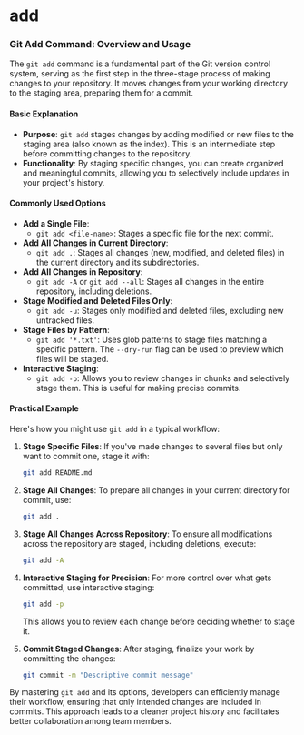 # add

### Git Add Command: Overview and Usage

The `git add` command is a fundamental part of the Git version control system, serving as the first step in the three-stage process of making changes to your repository. It moves changes from your working directory to the staging area, preparing them for a commit.

#### Basic Explanation

* **Purpose**: `git add` stages changes by adding modified or new files to the staging area (also known as the index). This is an intermediate step before committing changes to the repository.
* **Functionality**: By staging specific changes, you can create organized and meaningful commits, allowing you to selectively include updates in your project's history.

#### Commonly Used Options

* **Add a Single File**:
  * `git add <file-name>`: Stages a specific file for the next commit.
* **Add All Changes in Current Directory**:
  * `git add .`: Stages all changes (new, modified, and deleted files) in the current directory and its subdirectories.
* **Add All Changes in Repository**:
  * `git add -A` or `git add --all`: Stages all changes in the entire repository, including deletions.
* **Stage Modified and Deleted Files Only**:
  * `git add -u`: Stages only modified and deleted files, excluding new untracked files.
* **Stage Files by Pattern**:
  * `git add '*.txt'`: Uses glob patterns to stage files matching a specific pattern. The `--dry-run` flag can be used to preview which files will be staged.
* **Interactive Staging**:
  * `git add -p`: Allows you to review changes in chunks and selectively stage them. This is useful for making precise commits.

#### Practical Example

Here's how you might use `git add` in a typical workflow:

1.  **Stage Specific Files**: If you've made changes to several files but only want to commit one, stage it with:

    ```bash
    git add README.md
    ```
2.  **Stage All Changes**: To prepare all changes in your current directory for commit, use:

    ```bash
    git add .
    ```
3.  **Stage All Changes Across Repository**: To ensure all modifications across the repository are staged, including deletions, execute:

    ```bash
    git add -A
    ```
4.  **Interactive Staging for Precision**: For more control over what gets committed, use interactive staging:

    ```bash
    git add -p
    ```

    This allows you to review each change before deciding whether to stage it.
5.  **Commit Staged Changes**: After staging, finalize your work by committing the changes:

    ```bash
    git commit -m "Descriptive commit message"
    ```

By mastering `git add` and its options, developers can efficiently manage their workflow, ensuring that only intended changes are included in commits. This approach leads to a cleaner project history and facilitates better collaboration among team members.

